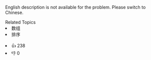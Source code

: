 English description is not available for the problem. Please switch to Chinese.<div><div>Related Topics</div><div><li>数组</li><li>排序</li></div></div><br><div><li>👍 238</li><li>👎 0</li></div>